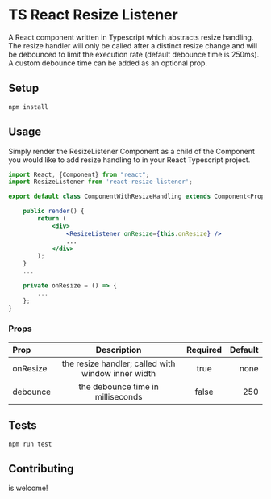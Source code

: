 # TS React Resize Listener

A React component written in Typescript which abstracts resize handling. The resize handler will only be called after a distinct resize change and will be debounced to limit the execution rate (default debounce time is 250ms). A custom debounce time can be added as an optional prop.

## Setup

`npm install`

## Usage

Simply render the ResizeListener Component as a child of the Component you would like to add resize handling to in your React Typescript project.

```jsx
import React, {Component} from "react";
import ResizeListener from 'react-resize-listener';

export default class ComponentWithResizeHandling extends Component<Props> {

	public render() {
		return (
			<div>
				<ResizeListener onResize={this.onResize} />
				...
			</div>
		);
	}
	...

	private onResize = () => {
		...
	};
}
```

### Props


| Prop | Description | Required | Default |
| :---         |     :---:      |     :---:      |         ---: |
| onResize | the resize handler; called with window inner width | true    | none
| debounce | the debounce time in milliseconds | false  | 250


## Tests

`npm run test`

## Contributing

is welcome!
